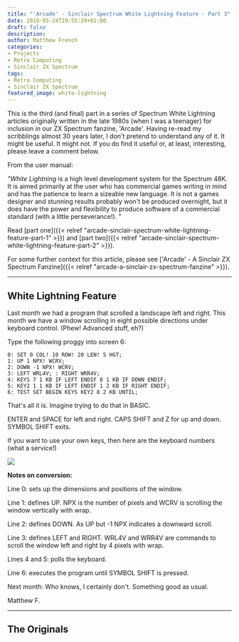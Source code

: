 ```yaml
---
title: "'Arcade' - Sinclair Spectrum White Lightning Feature - Part 3"
date: 2018-05-24T19:55:29+01:00
draft: false
description: 
author: Matthew French
categories:
- Projects
- Retro Computing
- Sinclair ZX Spectrum
tags:
- Retro Computing
- Sinclair ZX Spectrum
featured_image: white-lightning
---
```


This is the third (and final) part in a series of Spectrum White Lightning articles originally written in the late 1980s (when I was a teenager) for inclusion in our ZX Spectrum fanzine, 'Arcade'. Having re-read my scribblings almost 30 years later, I don't pretend to understand any of it. It might be useful. It might not. If you do find it useful or, at least, interesting, please leave a comment below.

<!--more-->

From the user manual:

_"White Lightning_ is a high level development system for the Spectrum 48K. It is aimed primarily at the user who has commercial games writing in mind and has the patience to learn a sizeable new language. It is not a games designer and stunning results probably won't be produced overnight, but it does have the power and flexibility to produce software of a commercial standard (with a little perseverance!). "

Read [part one]({{< relref "arcade-sinclair-spectrum-white-lightning-feature-part-1" >}}) and [part two]({{< relref "arcade-sinclair-spectrum-white-lightning-feature-part-2" >}}).

For some further context for this article, please see ['Arcade' - A Sinclair ZX Spectrum Fanzine]({{< relref "arcade-a-sinclair-zx-spectrum-fanzine" >}}).

---

## White Lightning Feature

Last month we had a program that scrolled a landscape left and right. This month we have a window scrolling in eight possible directions under keyboard control. (Phew! Advanced stuff, eh?)

Type the following proggy into screen 6:

```
0: SET 0 COL! 10 ROW! 20 LEN! 5 HGT;
1: UP 1 NPX! WCRV;
2: DOWN -1 NPX! WCRV;
3: LEFT WRL4V; : RIGHT WRR4V;
4: KEYS 7 1 KB IF LEFT ENDIF 8 1 KB IF DOWN ENDIF;
5: KEY2 1 1 KB IF LEFT ENDIF 1 2 KB IF RIGHT ENDIF;
6: TEST SET BEGIN KEYS KEY2 8 2 KB UNTIL;
```

That's all it is. Imagine trying to do that in BASIC.

ENTER and SPACE for left and right. CAPS SHIFT and Z for up and down. SYMBOL SHIFT exits.

If you want to use your own keys, then here are the keyboard numbers (what a service!)

[![](./img/wp-content-uploads-2018-03-IMG_2236-e1520947600686-300x225.jpg)](http://www.circleseven.co.uk/wp-content/uploads/2018/03/IMG_2236.jpg)

**Notes on conversion:**

Line 0: sets up the dimensions and positions of the window.

Line 1: defines UP. NPX is the number of pixels and WCRV is scrolling the window vertically with wrap.

Line 2: defines DOWN. As UP but -1 NPX indicates a downward scroll.

Line 3: defines LEFT and RIGHT. WRL4V and WRR4V are commands to scroll the window left and right by 4 pixels with wrap.

Lines 4 and 5: polls the keyboard.

Line 6: executes the program until SYMBOL SHIFT is pressed.

Next month: Who knows, I certainly don't. Something good as usual.

Matthew F.

---

## The Originals